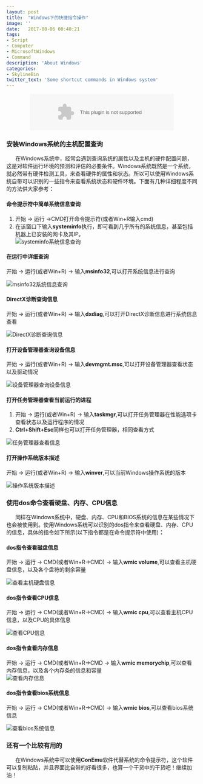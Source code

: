```yaml
---
layout: post
title:  "Windows下的快捷指令操作"
image: ''
date:   2017-08-06 00:40:21
tags:
- Script
- Computer
- MicrosoftWindows
- Command
description: 'About Windows'
categories:
- SkylineBin
twitter_text: 'Some shortcut commands in Windows system'
---
```


<div style="margin: 0px auto;text-align: center;">
<embed src="//music.163.com/style/swf/widget.swf?sid=28875230&type=2&auto=1&width=320&height=66" width="380" height="96"  allowNetworking="all">
</div>

### 安装Windows系统的主机配置查询  

&nbsp;&nbsp;&nbsp;&nbsp;&nbsp;&nbsp;在Windows系统中，经常会遇到查询系统的属性以及主机的硬件配置问题，这是对软件运行环境的预测和评估的必要条件。Windows系统既然是一个系统，就必然带有硬件检测工具，来查看硬件的属性和状态。所以可以使用Windows系统自带可以识别的一些指令来查看系统状态和硬件环境。下面有几种详细程度不同的方法供大家参考<strong>：</strong>  

#### 命令提示符中简单系统信息查询  

1. 开始 → 运行 →CMD打开命令提示符(或者Win+R输入cmd)  
2. 在该窗口下输入<strong>systeminfo</strong>执行，即可看到几乎所有的系统信息，甚至包括机器上已安装的网卡及其IP。  
![systeminfo系统信息查询](https://store.skylinebin.com/image/png/systeminfo.png)  

#### 在运行中详细查询  

开始 → 运行(或者Win+R) → 输入<strong>msinfo32</strong>,可以打开系统信息进行查询  

![msinfo32系统信息查询](https://store.skylinebin.com/image/png/msinfo32.png)  

#### DirectX诊断查询信息  

开始 → 运行(或者Win+R) → 输入<strong>dxdiag</strong>,可以打开DirectX诊断信息进行系统信息查看  

![DirectX诊断查询信息](https://store.skylinebin.com/image/png/DirectX.png)  

#### 打开设备管理器查询设备信息  

开始 → 运行(或者Win+R) → 输入<strong>devmgmt.msc</strong>,可以打开设备管理器查看状态以及驱动情况  

![设备管理器查询设备信息](https://store.skylinebin.com/image/png/devmgmtmsc.png)  

#### 打开任务管理器查看当前运行的进程  
1. 开始 → 运行(或者Win+R) → 输入<strong>taskmgr</strong>,可以打开任务管理器在性能选项卡查看状态以及运行程序的情况  
2. <strong>Ctrl+Shift+Esc</strong>同样也可以打开任务管理器，相同查看方式  

![任务管理器查看信息](https://store.skylinebin.com/image/png/taskmgr.png)  

#### 打开操作系统版本描述  
开始 → 运行(或者Win+R) → 输入<strong>winver</strong>,可以当前Windows操作系统的版本  

![操作系统版本描述](https://store.skylinebin.com/image/png/winver.png)  

### 使用dos命令查看硬盘、内存、CPU信息  

&nbsp;&nbsp;&nbsp;&nbsp;&nbsp;&nbsp;同样在Windows系统中，硬盘、内存、CPU和BIOS系统的信息在某些情况下也会被使用到。使用Windows系统可以识别的dos指令来查看硬盘、内存、CPU的信息，具体的指令如下所示(以下指令都是在命令提示符中使用)<strong>：</strong>  

#### dos指令查看磁盘信息  
开始 → 运行 → CMD(或者Win+R→CMD) → 输入<strong>wmic volume</strong>,可以查看主机硬盘信息，以及各个盘符的剩余容量  

![查看主机硬盘信息](https://store.skylinebin.com/image/png/wmicvolume2.png)  

#### dos指令查看CPU信息  
开始 → 运行 → CMD(或者Win+R→CMD) → 输入<strong>wmic cpu</strong>,可以查看主机CPU信息，以及CPU的具体信息  

![查看CPU信息](https://store.skylinebin.com/image/png/wmiccpu2.png)  

#### dos指令查看内存信息  
开始 → 运行 → CMD(或者Win+R→CMD → 输入<strong>wmic memorychip</strong>,可以查看内存信息，以及各个内存条的信息和容量  
![查看内存信息](https://store.skylinebin.com/image/png/wmicmemorychip.png)  

#### dos指令查看bios系统信息  
开始 → 运行 → CMD(或者Win+R→CMD) → 输入<strong>wmic bios</strong>,可以查看bios系统信息  

![查看bios系统信息](https://store.skylinebin.com/image/png/wmicbios.png)  


### 还有一个比较有用的  

&nbsp;&nbsp;&nbsp;&nbsp;&nbsp;&nbsp;在Windows系统中可以使用<strong>ConEmu</strong>软件代替系统的命令提示符，这个软件可以复制粘贴，并且界面比自带的好看很多，也算一个干货中的干货吧！继续加油！  

